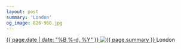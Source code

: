 ```yaml
---
layout: post
summary: 'London'
og_image: 826-960.jpg
---
```


<p>
 <time>
  <a href="/826">
   {{ page.date | date: "%B %-d, %Y" }}
  </a>
 </time>
 <a href="/826">
  <img alt="{{ page.summary }}" sizes="(min-width: 700px) 50vw, calc(100vw - 2rem)" src="{{ site.assets_url }}/826-480.jpg" srcset="{{ site.assets_url }}/826-240.jpg 240w, {{ site.assets_url }}/826-480.jpg 480w, {{ site.assets_url }}/826-720.jpg 720w, {{ site.assets_url }}/826-960.jpg 960w"/>
 </a>
 <span>
  London
 </span>
</p>
